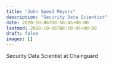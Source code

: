 ```yaml
---
title: "John Speed Meyers"
description: "Security Data Scientist"
date: 2020-10-06T08:50:45+00:00
lastmod: 2020-10-06T08:50:45+00:00
draft: false
images: []
---
```


Security Data Scientist at Chainguard